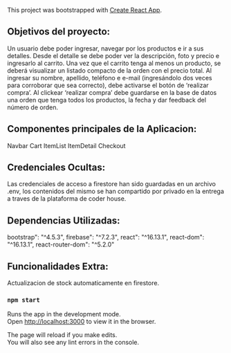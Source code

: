 This project was bootstrapped with [Create React App](https://github.com/facebook/create-react-app).


## Objetivos del proyecto:

Un usuario debe poder ingresar, navegar por los productos e ir a sus detalles.
Desde el detalle se debe poder ver la descripción, foto y precio e ingresarlo al carrito. 
Una vez que el carrito tenga al menos un producto, se deberá visualizar un listado compacto de la orden con el precio total. 
Al ingresar su nombre, apellido, teléfono e e-mail (ingresándolo dos veces para corroborar que sea correcto), debe activarse el botón de ‘realizar compra’.
Al clickear ‘realizar compra’ debe guardarse en la base de datos una orden que tenga todos los productos, la fecha y dar feedback del número de orden.



## Componentes principales de la Aplicacion:

Navbar
Cart
ItemList
ItemDetail
Checkout


## Credenciales Ocultas:

Las credenciales de acceso a firestore han sido guardadas en un archivo .env, los contenidos del mismo se han compartido por privado en la entrega a traves de la plataforma de coder house.

## Dependencias Utilizadas:

bootstrap": "^4.5.3",
firebase": "^7.2.3",
react": "^16.13.1",
react-dom": "^16.13.1",
react-router-dom": "^5.2.0"

## Funcionalidades Extra:

Actualizacion de stock automaticamente en firestore.

### `npm start`

Runs the app in the development mode.<br />
Open [http://localhost:3000](http://localhost:3000) to view it in the browser.

The page will reload if you make edits.<br />
You will also see any lint errors in the console.

